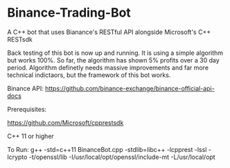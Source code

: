 

# Binance-Trading-Bot
A C++ bot that uses Bianance's RESTful API alongside Microsoft's C++ RESTsdk

Back testing of this bot is now up and running. It is using a simple algorithm but works 100%. So far, the algorithm has shown 5% profits over a 30 day period. Algorithm definetly needs massive improvements and far more technical indictaors, but the framework of this bot works. 

Binance API: https://github.com/binance-exchange/binance-official-api-docs

Prerequisites: 

https://github.com/Microsoft/cpprestsdk

C++ 11 or higher

To Run:
g++ -std=c++11 BinanceBot.cpp -stdlib=libc++ -lcpprest -lssl -lcrypto -t/openssl/lib -I/usr/local/opt/openssl/include-mt -L/usr/local/opt
